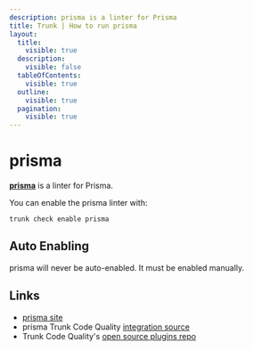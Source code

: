 ```yaml
---
description: prisma is a linter for Prisma
title: Trunk | How to run prisma
layout:
  title:
    visible: true
  description:
    visible: false
  tableOfContents:
    visible: true
  outline:
    visible: true
  pagination:
    visible: true
---
```


# prisma

[**prisma**](https://github.com/prisma/prisma#readme) is a linter for Prisma.

You can enable the prisma linter with:

```shell
trunk check enable prisma
```

## Auto Enabling

prisma will never be auto-enabled. It must be enabled manually.





## Links

- [prisma site](https://github.com/prisma/prisma#readme)
- prisma Trunk Code Quality [integration source](https://github.com/trunk-io/plugins/tree/main/linters/prisma)
- Trunk Code Quality's [open source plugins repo](https://github.com/trunk-io/plugins/tree/main)
